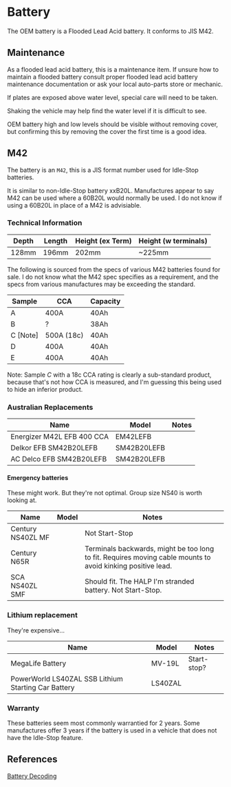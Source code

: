 # Battery

The OEM battery is a Flooded Lead Acid battery.  It conforms to JIS M42.


## Maintenance

As a flooded lead acid battery, this is a maintenance item.  If unsure how to
maintain a flooded battery consult proper flooded lead acid battery maintenance
documentation or ask your local auto-parts store or mechanic.

If plates are exposed above water level, special care will need to be taken.

Shaking the vehicle may help find the water level if it is difficult to see.

OEM battery high and low levels should be visible without removing cover, but
confirming this by removing the cover the first time is a good idea.


## M42

The battery is an `M42`, this is a JIS format number used for Idle-Stop batteries.

It is similar to non-Idle-Stop battery xxB20L.  Manufactures appear to say
M42 can be used where a 60B20L would normally be used.  I do not know if
using a 60B20L in place of a M42 is advisiable.


### Technical Information

| Depth | Length | Height (ex Term) | Height (w terminals) |
| ----- | ------ | ---------------- | -------------------- |
| 128mm | 196mm  | 202mm            | ~225mm               |

The following is sourced from the specs of various M42 batteries found for
sale. I do not know what the M42 spec specifies as a requirement, and the
specs from various manufactures may be exceeding the standard.

|   Sample |        CCA | Capacity |
| -------- | ---------- | -------- |
| A        | 400A       | 40Ah     |
| B        | ?          | 38Ah     |
| C [Note] | 500A (18c) | 40Ah     |
| D        | 400A       | 40Ah     |
| E        | 400A       | 40Ah     |

Note: Sample *C* with a 18c CCA rating is clearly a sub-standard product, because
that's not how CCA is measured, and I'm guessing this being used to hide an
inferior product.


### Australian Replacements

| Name                       | Model          | Notes  |
| -------------------------- | -------------- | ------ |
| Energizer M42L EFB 400 CCA | EM42LEFB       |        |
| Delkor EFB SM42B20LEFB     | SM42B20LEFB    |        |
| AC Delco EFB SM42B20LEFB   | SM42B20LEFB    |        |


#### Emergency batteries

These might work.  But they're not optimal.
Group size NS40 is worth looking at.

| Name                       | Model          | Notes  |
| -------------------------- | -------------- | ------ |
| Century NS40ZL MF          |                | Not Start-Stop |
| Century N65R               |                | Terminals backwards, might be too long to fit.  Requires moving cable mounts to avoid kinking positive lead. |
| SCA NS40ZL SMF             |                | Should fit.  The HALP I'm stranded battery.  Not Start-Stop.    |

### Lithium replacement


They're expensive...

| Name                       | Model          | Notes  |
| -------------------------- | -------------- | ------ |
| MegaLife Battery           | MV-19L         | Start-stop? |
| PowerWorld LS40ZAL SSB Lithium Starting Car Battery | LS40ZAL |  |



### Warranty

These batteries seem most commonly warrantied for 2 years.  Some manufactures
offer 3 years if the battery is used in a vehicle that does not have the
Idle-Stop feature.


## References

[Battery Decoding](https://www.daihatsu.co.jp/accessory/mokuteki/mordal_battery.htm)
